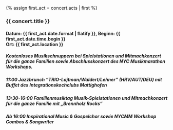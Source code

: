 {% assign first_act = concert.acts | first %}

### {{ concert.title }}
#### Datum: {{ first_act.date.format | flatify }}, Beginn: {{ first_act.date.time.begin }}<br>Ort: {{ first_act.location }}

##### Kostenloses Musikschnuppern bei Spielstationen und Mitmachkonzert für die ganze  Familien sowie Abschlusskonzert des NYC Musikmarathon Workshops.
##### **11:00 Jazzbrunch** “TRIO-Lajtman/Waldert/Lehner” (HRV/AUT/DEU) mit Buffet des Integrationskochclubs Mattighofen
##### **13:30-16:00 Familienmusiktag** Musik-Spielstationen und Mitmachkonzert für die ganze Familie mit „Brennholz Rocks“
##### **Ab 16:00** Inspirational Music & Gospelchor sowie NYCMM Workshop Combos & Songwriter